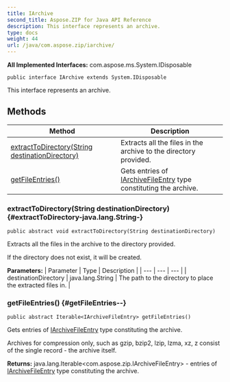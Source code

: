 ```yaml
---
title: IArchive
second_title: Aspose.ZIP for Java API Reference
description: This interface represents an archive.
type: docs
weight: 44
url: /java/com.aspose.zip/iarchive/
---
```


**All Implemented Interfaces:**
com.aspose.ms.System.IDisposable
```
public interface IArchive extends System.IDisposable
```

This interface represents an archive.
## Methods

| Method | Description |
| --- | --- |
| [extractToDirectory(String destinationDirectory)](#extractToDirectory-java.lang.String-) | Extracts all the files in the archive to the directory provided. |
| [getFileEntries()](#getFileEntries--) | Gets entries of [IArchiveFileEntry](../../com.aspose.zip/iarchivefileentry) type constituting the archive. |
### extractToDirectory(String destinationDirectory) {#extractToDirectory-java.lang.String-}
```
public abstract void extractToDirectory(String destinationDirectory)
```


Extracts all the files in the archive to the directory provided.

If the directory does not exist, it will be created.

**Parameters:**
| Parameter | Type | Description |
| --- | --- | --- |
| destinationDirectory | java.lang.String | The path to the directory to place the extracted files in. |

### getFileEntries() {#getFileEntries--}
```
public abstract Iterable<IArchiveFileEntry> getFileEntries()
```


Gets entries of [IArchiveFileEntry](../../com.aspose.zip/iarchivefileentry) type constituting the archive.

Archives for compression only, such as gzip, bzip2, lzip, lzma, xz, z consist of the single record - the archive itself.

**Returns:**
java.lang.Iterable&lt;com.aspose.zip.IArchiveFileEntry&gt; - entries of [IArchiveFileEntry](../../com.aspose.zip/iarchivefileentry) type constituting the archive.
